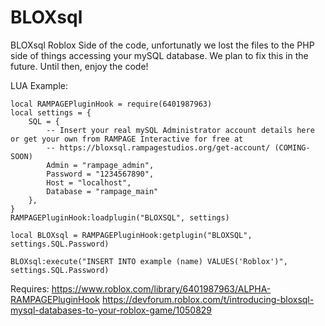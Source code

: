 # BLOXsql
BLOXsql
Roblox Side of the code, unfortunatly we lost the files to the PHP side of things accessing your mySQL database. We plan to fix this in the future. Until then, enjoy the code!

LUA Example:
```
local RAMPAGEPluginHook = require(6401987963) 
local settings = {
	SQL = {
		-- Insert your real mySQL Administrator account details here or get your own from RAMPAGE Interactive for free at 
		-- https://bloxsql.rampagestudios.org/get-account/ (COMING-SOON)
		Admin = "rampage_admin",
		Password = "1234567890",
		Host = "localhost",
		Database = "rampage_main"
	},
}
RAMPAGEPluginHook:loadplugin("BLOXSQL", settings)

local BLOXsql = RAMPAGEPluginHook:getplugin("BLOXSQL", settings.SQL.Password)

BLOXsql:execute("INSERT INTO example (name) VALUES('Roblox')", settings.SQL.Password)
```

Requires: https://www.roblox.com/library/6401987963/ALPHA-RAMPAGEPluginHook
https://devforum.roblox.com/t/introducing-bloxsql-mysql-databases-to-your-roblox-game/1050829